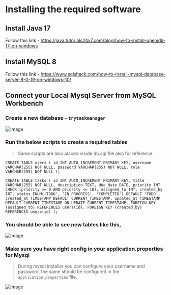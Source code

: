 # Installing the required software
## Install Java 17
Follow this link - https://java.tutorials24x7.com/blog/how-to-install-openjdk-17-on-windows

## Install MySQL 8
Follow this link - https://www.sqlshack.com/how-to-install-mysql-database-server-8-0-19-on-windows-10/

## Connect your Local Mysql Server from MySQL Workbench
### Create a new database - `trytaskmanager`
![image](https://github.com/agnaveen/try-task-manager-public/assets/6266029/80a913c7-9541-4951-bcf3-4baba90ba609)

### Run the below scripts to create a required tables
> Same scripts are also placed inside db.sql file also for reference

``CREATE TABLE users (
    id INT AUTO_INCREMENT PRIMARY KEY,
    username VARCHAR(255) NOT NULL,
    password VARCHAR(255) NOT NULL,
    role VARCHAR(255) NOT NULL
);``


``CREATE TABLE tasks (
    id INT AUTO_INCREMENT PRIMARY KEY,
    title VARCHAR(255) NOT NULL,
    description TEXT,
    due_date DATE,
    priority INT CHECK (priority >= 0 AND priority <= 10),
    assigned_to INT,
    created_by INT,
    status ENUM('TODO', 'IN_PROGRESS', 'COMPLETED') DEFAULT 'TODO',
    created_at TIMESTAMP DEFAULT CURRENT_TIMESTAMP,
    updated_at TIMESTAMP DEFAULT CURRENT_TIMESTAMP ON UPDATE CURRENT_TIMESTAMP,
    FOREIGN KEY (assigned_to) REFERENCES users(id),
    FOREIGN KEY (created_by) REFERENCES users(id)
);``

### You should be able to see new tables like this,
![image](https://github.com/agnaveen/try-task-manager-public/assets/6266029/2d74a9a1-e2ff-41b6-bdb5-9bb7c7ed6c61)

### Make sure you have right config in your application.properties for Mysql
> During mysql installer you can configure your username and password, the same should be configured in the `application.properties` file.

![image](https://github.com/agnaveen/try-task-manager-public/assets/6266029/864fe034-64c8-4a5a-940a-bd950eeb63b4)

